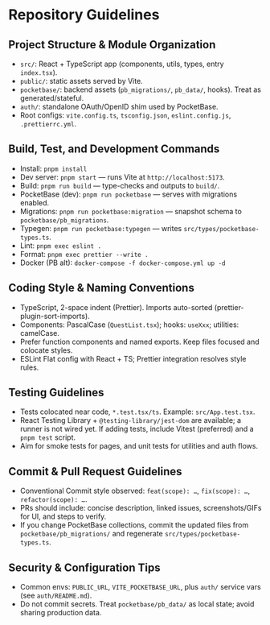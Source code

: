 # Repository Guidelines

## Project Structure & Module Organization
- `src/`: React + TypeScript app (components, utils, types, entry `index.tsx`).
- `public/`: static assets served by Vite.
- `pocketbase/`: backend assets (`pb_migrations/`, `pb_data/`, hooks). Treat as generated/stateful.
- `auth/`: standalone OAuth/OpenID shim used by PocketBase.
- Root configs: `vite.config.ts`, `tsconfig.json`, `eslint.config.js`, `.prettierrc.yml`.

## Build, Test, and Development Commands
- Install: `pnpm install`
- Dev server: `pnpm start` — runs Vite at `http://localhost:5173`.
- Build: `pnpm run build` — type-checks and outputs to `build/`.
- PocketBase (dev): `pnpm run pocketbase` — serves with migrations enabled.
- Migrations: `pnpm run pocketbase:migration` — snapshot schema to `pocketbase/pb_migrations`.
- Typegen: `pnpm run pocketbase:typegen` — writes `src/types/pocketbase-types.ts`.
- Lint: `pnpm exec eslint .`
- Format: `pnpm exec prettier --write .`
- Docker (PB alt): `docker-compose -f docker-compose.yml up -d`

## Coding Style & Naming Conventions
- TypeScript, 2-space indent (Prettier). Imports auto-sorted (prettier-plugin-sort-imports).
- Components: PascalCase (`QuestList.tsx`); hooks: `useXxx`; utilities: camelCase.
- Prefer function components and named exports. Keep files focused and colocate styles.
- ESLint Flat config with React + TS; Prettier integration resolves style rules.

## Testing Guidelines
- Tests colocated near code, `*.test.tsx/ts`. Example: `src/App.test.tsx`.
- React Testing Library + `@testing-library/jest-dom` are available; a runner is not wired yet. If adding tests, include Vitest (preferred) and a `pnpm test` script.
- Aim for smoke tests for pages, and unit tests for utilities and auth flows.

## Commit & Pull Request Guidelines
- Conventional Commit style observed: `feat(scope): …`, `fix(scope): …`, `refactor(scope): …`.
- PRs should include: concise description, linked issues, screenshots/GIFs for UI, and steps to verify.
- If you change PocketBase collections, commit the updated files from `pocketbase/pb_migrations/` and regenerate `src/types/pocketbase-types.ts`.

## Security & Configuration Tips
- Common envs: `PUBLIC_URL`, `VITE_POCKETBASE_URL`, plus `auth/` service vars (see `auth/README.md`).
- Do not commit secrets. Treat `pocketbase/pb_data/` as local state; avoid sharing production data.

